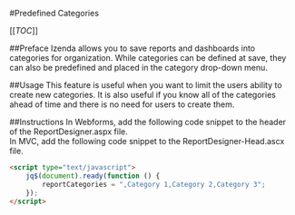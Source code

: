 #Predefined Categories

[[_TOC_]]

##Preface
Izenda allows you to save reports and dashboards into categories for organization. While categories can be defined at save, they can also be predefined and placed in the category drop-down menu.

##Usage
This feature is useful when you want to limit the users ability to create new categories. It is also useful if you know all of the categories ahead of time and there is no need for users to create them.

##Instructions
In Webforms, add the following code snippet to the header of the ReportDesigner.aspx file.  
In MVC, add the following code snippet to the ReportDesigner-Head.ascx file.

```html
<script type="text/javascript">
    jq$(document).ready(function () {
        reportCategories = ",Category 1,Category 2,Category 3";
    });
</script>
```